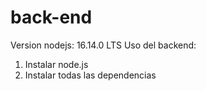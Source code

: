 # back-end

Version nodejs: 16.14.0 LTS
Uso del backend:
1) Instalar node.js
2) Instalar todas las dependencias

